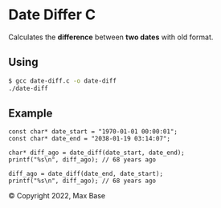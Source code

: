 # Date Differ C

Calculates the **difference** between **two dates** with old format.

## Using

```sh
$ gcc date-diff.c -o date-diff
./date-diff
```

## Example
```
const char* date_start = "1970-01-01 00:00:01";
const char* date_end = "2038-01-19 03:14:07";

char* diff_ago = date_diff(date_start, date_end);
printf("%s\n", diff_ago); // 68 years ago

diff_ago = date_diff(date_end, date_start);
printf("%s\n", diff_ago); // 68 years ago
```

© Copyright 2022, Max Base
